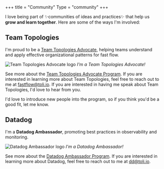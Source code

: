 +++
title =  "Community"
Type = "community"
+++

I love being part of ✨communities of ideas and practices✨ that help us **grow and learn together**. Here are some of the ways I'm involved:

## Team Topologies

I'm proud to be a [Team Topologies Advocate](https://teamtopologies.com/all-tta/toli-apostolidis), helping teams understand and apply effective organizational patterns for fast flow.

![Team Topologies Advocate logo](https://images.squarespace-cdn.com/content/v1/5b3296b78ab7229ecafcf4ed/53750334-4842-447d-95f2-78af71547f0d/teamtopologies-2023-TTA-colour-blacktext-sm.png)
*I'm a Team Topologies Advocate!*

See more about the [Team Topologies Advocate Program](https://teamtopologies.com/partner-types/team-topologies-advocate-tta). If you are interested in learning more about Team Topologies, feel free to reach out to me at <fastflow@toli.io>. If you are interested in having me speak about Team Topologies, I'd love to hear from you.

I'd love to introduce new people into the program, so if you think you'd be a good fit, let me know.

## Datadog

I'm a **Datadog Ambassador**, promoting best practices in observability and monitoring.

![Datadog Ambassador logo](https://imgix.datadoghq.com/img/ambassadors/ambassadors-logo.svg)
*I'm a Datadog Ambassador!*

See more about the [Datadog Ambassador Program](https://www.datadoghq.com/ambassadors/). If you are interested in learning more about Datadog, feel free to reach out to me at <dd@toli.io>.
